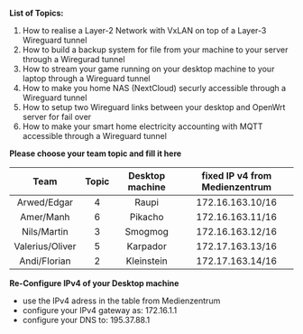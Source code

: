 **List of Topics:**

1. How to realise a Layer-2 Network with VxLAN on top of a Layer-3 Wireguard tunnel
2. How to build a backup system for file from your machine to your server through a Wiregurad tunnel
3. How to stream your game running on your desktop machine to your laptop through a Wireguard tunnel
4. How to make you home NAS (NextCloud) securly accessible through a Wireguard tunnel
5. How to setup two Wireguard links between your desktop and OpenWrt server for fail over
6. How to make your smart home electricity accounting with MQTT accessible through a Wireguard tunnel


**Please choose your team topic and fill it here**

|  Team 	       |   Topic   |   Desktop machine   |  fixed IP v4 from Medienzentrum
| :-------------:| :-------: | :----------------:  | :------------------------------: 
| Arwed/Edgar    | 4         |       Raupi         |   172.16.163.10/16
| Amer/Manh      | 6         |       Pikacho       |   172.16.163.11/16
| Nils/Martin    | 3         |       Smogmog       |   172.16.163.12/16
| Valerius/Oliver| 5         |       Karpador      |   172.17.163.13/16
| Andi/Florian   | 2         |       Kleinstein    |   172.17.163.14/16     

**Re-Configure IPv4 of your Desktop machine**
- use the IPv4 adress in the table from Medienzentrum
- configure your IPv4 gateway as: 172.16.1.1
- configure your DNS to: 195.37.88.1
